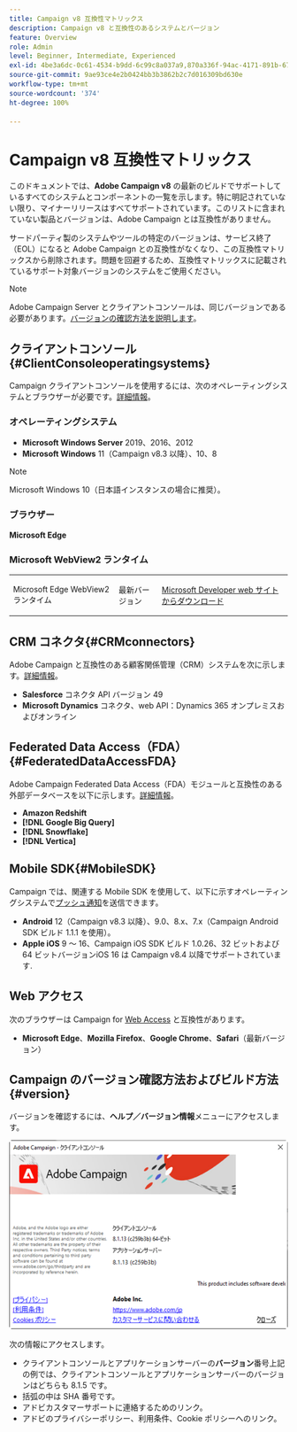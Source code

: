 ```yaml
---
title: Campaign v8 互換性マトリックス
description: Campaign v8 と互換性のあるシステムとバージョン
feature: Overview
role: Admin
level: Beginner, Intermediate, Experienced
exl-id: 4be3a6dc-0c61-4534-b9dd-6c99c8a037a9,870a336f-94ac-4171-891b-67614feef6ef,bebdd930-c7f6-4629-a489-3c704b33f058,d493e613-eb61-43b1-9c6d-1bd881af0734
source-git-commit: 9ae93ce4e2b0424bb3b3862b2c7d016309bd630e
workflow-type: tm+mt
source-wordcount: '374'
ht-degree: 100%

---
```


# Campaign v8 互換性マトリックス

このドキュメントでは、**Adobe Campaign v8** の最新のビルドでサポートしているすべてのシステムとコンポーネントの一覧を示します。特に明記されていない限り、マイナーリリースはすべてサポートされています。このリストに含まれていない製品とバージョンは、Adobe Campaign とは互換性がありません。

サードパーティ製のシステムやツールの特定のバージョンは、サービス終了（EOL）になると Adobe Campaign との互換性がなくなり、この互換性マトリックスから削除されます。問題を回避するため、互換性マトリックスに記載されているサポート対象バージョンのシステムをご使用ください。

>[!NOTE]
>
>Adobe Campaign Server とクライアントコンソールは、同じバージョンである必要があります。[バージョンの確認方法を説明します](#version)。

## クライアントコンソール{#ClientConsoleoperatingsystems}

Campaign クライアントコンソールを使用するには、次のオペレーティングシステムとブラウザーが必要です。[詳細情報](connect.md)。

### オペレーティングシステム

* **Microsoft Windows Server** 2019、2016、2012
* **Microsoft Windows** 11（Campaign v8.3 以降）、10、8

>[!NOTE]
>
>Microsoft Windows 10（日本語インスタンスの場合に推奨）。

### ブラウザー

**Microsoft Edge**

### Microsoft WebView2 ランタイム

<table>
<tbody>
<tr>
<td>
<p>Microsoft Edge WebView2 ランタイム
</p>
</td>
<td>
<p>最新バージョン</p>
</td>
<td>
<p><a href="http://www.adobe.com/go/acc-ms-webview2-runtime-download_jp">Microsoft Developer web サイトからダウンロード</a></p>
</td>
</tr>
</tbody>
</table>

## CRM コネクタ{#CRMconnectors}

Adobe Campaign と互換性のある顧客関係管理（CRM）システムを次に示します。[詳細情報](../connect/crm.md)。

* **Salesforce** コネクタ API バージョン 49
* **Microsoft Dynamics** コネクタ、web API：Dynamics 365 オンプレミスおよびオンライン

## Federated Data Access（FDA）{#FederatedDataAccessFDA}

Adobe Campaign Federated Data Access（FDA）モジュールと互換性のある外部データベースを以下に示します。[詳細情報](../connect/fda.md)。

* **Amazon Redshift**
* **[!DNL Google Big Query]**
* **[!DNL Snowflake]**
* **[!DNL Vertica]**

## Mobile SDK{#MobileSDK}

Campaign では、関連する Mobile SDK を使用して、以下に示すオペレーティングシステムで[プッシュ通知](../send/push.md)を送信できます。

* **Android** 12（Campaign v8.3 以降）、9.0、8.x、7.x（Campaign Android SDK ビルド 1.1.1 を使用）。
* **Apple iOS** 9 ～ 16、Campaign iOS SDK ビルド 1.0.26、32 ビットおよび 64 ビットバージョンiOS 16 は Campaign v8.4 以降でサポートされています.


## Web アクセス

次のブラウザーは Campaign for [Web Access](connect.md#web-access) と互換性があります。

* **Microsoft Edge**、**Mozilla Firefox**、**Google Chrome**、**Safari**（最新バージョン）

## Campaign のバージョン確認方法およびビルド方法{#version}

バージョンを確認するには、**ヘルプ／バージョン情報**&#x200B;メニューにアクセスします。

![](assets/ac-version.png)

次の情報にアクセスします。

* クライアントコンソールとアプリケーションサーバーの&#x200B;**バージョン**&#x200B;番号上記の例では、クライアントコンソールとアプリケーションサーバーのバージョンはどちらも 8.1.5 です。
* 括弧の中は SHA 番号です。
* アドビカスタマーサポートに連絡するためのリンク。
* アドビのプライバシーポリシー、利用条件、Cookie ポリシーへのリンク。
